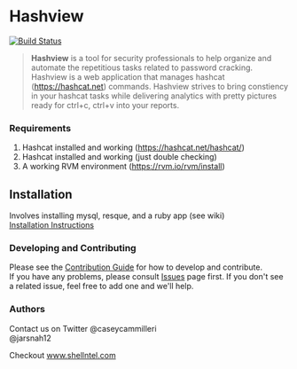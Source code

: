 # Hashview
[![Build Status](https://travis-ci.com/hashview/hashview.svg?token=Pu6CSkAzTNcHqXCP8iKM&branch=master)](https://travis-ci.com/hashview/hashview)

>**Hashview** is a tool for security professionals to help organize and automate the repetitious tasks related to password cracking. Hashview is a web application that manages hashcat (https://hashcat.net) commands. Hashview strives to bring constiency in your hashcat tasks while delivering analytics with pretty pictures ready for ctrl+c, ctrl+v into your reports.

### Requirements

1. Hashcat installed and working (https://hashcat.net/hashcat/)  
2. Hashcat installed and working (just double checking)  
3. A working RVM environment (https://rvm.io/rvm/install)    

## Installation

Involves installing mysql, resque, and a ruby app (see wiki)  
[Installation Instructions](https://github.com/hashview/hashview/wiki/01_Installing-Hashview)

### Developing and Contributing

Please see the [Contribution Guide](https://github.com/hashview/hashview/wiki/Contributing) for how to develop and contribute.  
If you have any problems, please consult [Issues](https://github.com/hashview/hashview/issues) page first. If you don't see a related issue, feel free to add one and we'll help.

### Authors

Contact us on Twitter
@caseycammilleri  
@jarsnah12  

Checkout www.shellntel.com
